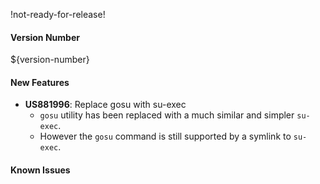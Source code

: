 !not-ready-for-release!

#### Version Number
${version-number}

#### New Features
- **US881996**: Replace gosu with su-exec  
  - `gosu` utility has been replaced with a much similar and simpler `su-exec`.
  - However the `gosu` command is still supported by a symlink to `su-exec`.

#### Known Issues
